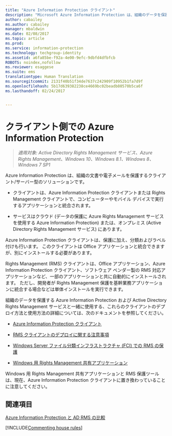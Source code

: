 ```yaml
---
title: "Azure Information Protection クライアント"
description: "Microsoft Azure Information Protection は、組織のデータを保護するクライアント/サーバー型のソリューションです。 クライアント (Azure Information Protection クライアントまたは Rights Management クライアント) は、コンピューターおよびモバイル デバイスで実行するアプリケーションに統合されます。"
author: cabailey
ms.author: cabailey
manager: mbaldwin
ms.date: 02/08/2017
ms.topic: article
ms.prod: 
ms.service: information-protection
ms.technology: techgroup-identity
ms.assetid: a6fa85be-f92a-4e00-9efc-9dbfd4dfbfcb
ROBOTS: noindex,nofollow
ms.reviewer: esaggese
ms.suite: ems
translationtype: Human Translation
ms.sourcegitcommit: 2131f40b51f34de7637c242909f10952b1fa7d9f
ms.openlocfilehash: 5b17d639382238ce4669bc02beadb80570b5ca6f
ms.lasthandoff: 02/24/2017


---
```


# <a name="the-client-side-of-azure-information-protection"></a>クライアント側での Azure Information Protection

>*適用対象: Active Directory Rights Management サービス、Azure Rights Management、Windows 10、Windows 8.1、Windows 8、Windows 7 SP1*

Azure Information Protection は、組織の文書や電子メールを保護するクライアント/サーバー型のソリューションです。

- クライアントは、Azure Information Protection クライアントまたは Rights Management クライアントで、コンピューターやモバイル デバイスで実行するアプリケーションと統合されます。 

- サービスはクラウド (データの保護に Azure Rights Management サービスを使用する Azure Information Protection) または、オンプレミス (Active Directory Rights Management サービス) にあります。 

Azure Information Protection クライアントは、保護に加え、分類およびラベル付けも行います。 このクライアントは Office アプリケーションと統合できますが、別にインストールする必要があります。

Rights Management (RMS) クライアントは、Office アプリケーション、Azure Information Protection クライアント、ソフトウェア ベンダー製の RMS 対応アプリケーションなど、一部のアプリケーションと共に自動的にインストールされます。 ただし、開発者が Rights Management 保護を基幹業務アプリケーションに統合する場合などは単体インストールを実行できます。

組織のデータを保護する Azure Information Protection および Active Directory Rights Management サービスと一緒に使用する、これらのクライアントのデプロイ方法と使用方法の詳細については、次のドキュメントを参照してください。

- [Azure Information Protection クライアント](AIP-client.md)

- [RMS クライアントのデプロイに関する注意事項](client-deployment-notes.md)

- [Windows Server ファイル分類インフラストラクチャ (FCI) での RMS の保護](configure-fci.md)

- [Windows 用 Rights Management 共有アプリケーション](sharing-app-windows.md)

Windows 用 Rights Management 共有アプリケーションと RMS 保護ツールは、現在、Azure Information Protection クライアントに置き換わっていることに注意してください。 


## <a name="see-also"></a>関連項目
[Azure Information Protection と AD RMS の比較](../understand-explore/compare-azure-rms-ad-rms.md)

[!INCLUDE[Commenting house rules](../includes/houserules.md)]
